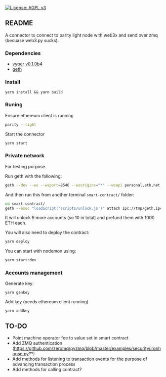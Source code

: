 [![License: AGPL v3](https://img.shields.io/badge/License-AGPL%20v3-blue.svg)](https://www.gnu.org/licenses/agpl-3.0)



README
------

A connector to connect to parity light node with web3x and send over zmq (becuase web3.py sucks).

### Dependencies
- [vyper v0.1.0b4](https://github.com/ethereum/vyper/releases/tag/v0.1.0-beta.4r)
- [geth](https://github.com/ethereum/go-ethereum)

### Install

```
yarn install && yarn build
```

### Runing

Ensure ethereum client is running
```bash
parity --light
```

Start the connector
```bash
yarn start
```

### Private network
For testing purpose.

Run geth with the following:
```bash
geth --dev --ws --wsport=8546 --wsorigins="*" --wsapi personal,eth,net,rpc,shh,web3 --allow-insecure-unlock
```

And then run this from another terminal `smart-contract/` folder:
```bash
cd smart-contract/
geth --exec "loadScript('scripts/unlock.js')" attach ipc://tmp/geth.ipc
```
It will unlock 9 more accounts (so 10 in total) and prefund them with 1000 ETH each.

You will also need to deploy the contract:
```bash
yarn deploy
```

You can start with nodemon using:
```bash
yarn start:dev
```

### Accounts management
Generate key:
```
yarn genkey
```

Add key (needs ethereum client running)
```
yarn addkey
```


TO-DO
-----

- Point machine operator fee to value set in smart contract
- Add ZMQ authentication (https://github.com/zeromq/pyzmq/blob/master/examples/security/ironhouse.py??)
- Add methods for listening to transaction events for the purpose of advancing transaction process
- Add methods for calling contract?
